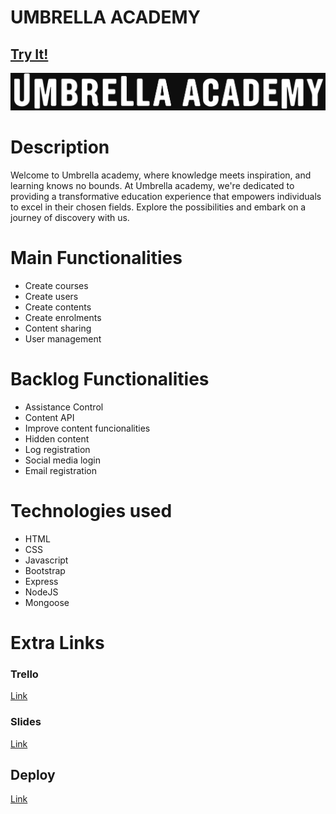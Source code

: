 # UMBRELLA ACADEMY

## [Try It!](https://umbrellaacademyapp.adaptable.app/)

![Game Logo](public\images\Umbrella_Academy_logo.png)

# Description

Welcome to Umbrella academy, where knowledge meets inspiration, and learning knows no bounds. At Umbrella academy, we're dedicated to providing a transformative education experience that empowers individuals to excel in their chosen fields. Explore the possibilities and embark on a journey of discovery with us.

# Main Functionalities

- Create courses
- Create users
- Create contents
- Create enrolments
- Content sharing
- User management

# Backlog Functionalities

- Assistance Control
- Content API
- Improve content funcionalities
- Hidden content
- Log registration
- Social media login
- Email registration

# Technologies used

- HTML
- CSS
- Javascript
- Bootstrap
- Express
- NodeJS
- Mongoose

# Extra Links

### Trello

[Link](https://trello.com/b/wj9TTWqG/academy)

### Slides

[Link](https://docs.google.com/presentation/d/1d943LrMbw8NXjuiDveSBOix3E-6MH4o71WYY-JvwYio/edit#slide=id.g1209571f4d9_0_875)

## Deploy

[Link](https://umbrellaacademyapp.adaptable.app/)
